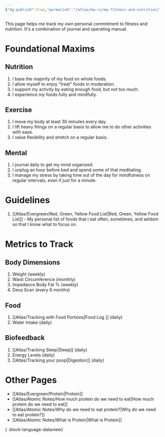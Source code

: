 ```yaml
---
{"dg-publish":true,"permalink":"/atlas/mo-cs/my-fitness-and-nutrition/","tags":["📍"],"updated":"2024-11-09T07:32:24.724-08:00"}
---
```


This page helps me track my own personal commitment to fitness and nutrition. It's a combination of journal and operating manual.
# Foundational Maxims

## Nutrition
1. I base the majority of my food on whole foods.
2. I allow myself to enjoy "treat" foods in moderation.
3. I support my activity by eating enough food, but not too much.
4. I experience my foods fully and mindfully.
## Exercise
1. I move my body at least 30 minutes every day.
2. I lift heavy things on a regular basis to allow me to do other activities with ease.
3. I value flexibility and stretch on a regular basis.
## Mental
1. I journal daily to get my mind organized.
2. I unplug an hour before bed and spend some of that meditating.
3. I manage my stress by taking time out of the day for mindfulness on regular intervals, even if just for a minute.
# Guidelines
1. [[Atlas/Evergreen/Red, Green, Yellow Food List\|Red, Green, Yellow Food List]] - My personal list of foods that I eat often, sometimes, and seldom so that I know what to focus on.
# Metrics to Track

## Body Dimensions
1. Weight (weekly)
2. Waist Circumference (monthly)
3. Impedance Body Fat % (weekly)
4. Dexa Scan (every 6 months)
## Food
1. [[Atlas/Tracking with Food Portions\|Food Log ]] (daily)
2. Water Intake (daily)
## Biofeedback
1. [[Atlas/Tracking Sleep\|Sleep]] (daily)
3. Energy Levels (daily)
5. [[Atlas/Tracking your poop\|Digestion]] (daily)

# Other Pages
- [[Atlas/Evergreen/Protein\|Protein]]
- [[Atlas/Atomic Notes/How much protein do we need to eat\|How much protein do we need to eat]]
- [[Atlas/Atomic Notes/Why do we need to eat protein?\|Why do we need to eat protein?]]
- [[Atlas/Atomic Notes/What is Protein\|What is Protein]]

{ .block-language-dataview}